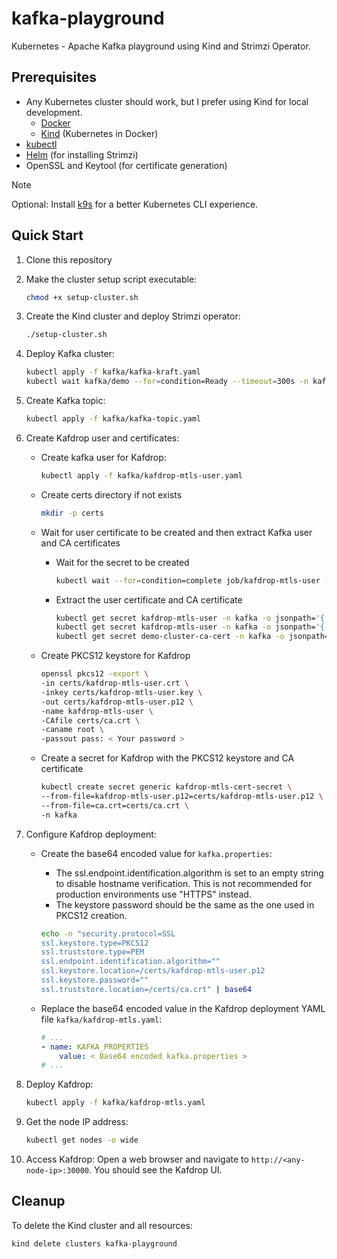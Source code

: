 # kafka-playground

Kubernetes - Apache Kafka playground using Kind and Strimzi Operator.

## Prerequisites

- Any Kubernetes cluster should work, but I prefer using Kind for local development.
  - [Docker](https://www.docker.com/products/docker-desktop/)
  - [Kind](https://kind.sigs.k8s.io/docs/user/quick-start/#installation) (Kubernetes in Docker)
- [kubectl](https://kubernetes.io/docs/tasks/tools/install-kubectl/)
- [Helm](https://helm.sh/docs/intro/install/) (for installing Strimzi)
- OpenSSL and Keytool (for certificate generation)

> [!NOTE]
> Optional: Install [k9s](https://k9scli.io/) for a better Kubernetes CLI experience.

## Quick Start

1. Clone this repository

2. Make the cluster setup script executable:
    ```bash
    chmod +x setup-cluster.sh
    ```

3. Create the Kind cluster and deploy Strimzi operator:
    ```bash
    ./setup-cluster.sh
    ```

4. Deploy Kafka cluster:
    ```bash
    kubectl apply -f kafka/kafka-kraft.yaml
    kubectl wait kafka/demo --for=condition=Ready --timeout=300s -n kafka
    ```

5. Create Kafka topic:
    ```bash
    kubectl apply -f kafka/kafka-topic.yaml
    ```

6. Create Kafdrop user and certificates:
    - Create kafka user for Kafdrop:
        ```bash
        kubectl apply -f kafka/kafdrop-mtls-user.yaml
        ```

    - Create certs directory if not exists
        ```bash
        mkdir -p certs
        ```

    - Wait for user certificate to be created and then extract Kafka user and CA certificates
        - Wait for the secret to be created
            ```bash
            kubectl wait --for=condition=complete job/kafdrop-mtls-user -n kafka --timeout=300s
            ```

        - Extract the user certificate and CA certificate
            ```bash
            kubectl get secret kafdrop-mtls-user -n kafka -o jsonpath='{.data.user\.crt}' | base64 -d > certs/kafdrop-mtls-user.crt
            kubectl get secret kafdrop-mtls-user -n kafka -o jsonpath='{.data.user\.key}' | base64 -d > certs/kafdrop-mtls-user.key
            kubectl get secret demo-cluster-ca-cert -n kafka -o jsonpath='{.data.ca\.crt}' | base64 -d > certs/ca.crt
            ```

    - Create PKCS12 keystore for Kafdrop
        ```bash
        openssl pkcs12 -export \
        -in certs/kafdrop-mtls-user.crt \
        -inkey certs/kafdrop-mtls-user.key \
        -out certs/kafdrop-mtls-user.p12 \
        -name kafdrop-mtls-user \
        -CAfile certs/ca.crt \
        -caname root \
        -passout pass: < Your password >
        ```

    - Create a secret for Kafdrop with the PKCS12 keystore and CA certificate
        ```bash
        kubectl create secret generic kafdrop-mtls-cert-secret \
        --from-file=kafdrop-mtls-user.p12=certs/kafdrop-mtls-user.p12 \
        --from-file=ca.crt=certs/ca.crt \
        -n kafka
        ```

7. Configure Kafdrop deployment:
    - Create the base64 encoded value for `kafka.properties`:
        - The ssl.endpoint.identification.algorithm is set to an empty string to disable hostname verification. This is not recommended for production environments use "HTTPS" instead.
        - The keystore password should be the same as the one used in PKCS12 creation.

        ```bash
        echo -n "security.protocol=SSL
        ssl.keystore.type=PKCS12
        ssl.truststore.type=PEM
        ssl.endpoint.identification.algorithm=""
        ssl.keystore.location=/certs/kafdrop-mtls-user.p12
        ssl.keystore.password=""
        ssl.truststore.location=/certs/ca.crt" | base64
        ```

    - Replace the base64 encoded value in the Kafdrop deployment YAML file `kafka/kafdrop-mtls.yaml`:
        ```yaml
        # ...
        - name: KAFKA_PROPERTIES
            value: < Base64 encoded kafka.properties >
        # ...
        ```

8. Deploy Kafdrop:
    ```bash
    kubectl apply -f kafka/kafdrop-mtls.yaml
    ```

9. Get the node IP address:
    ```bash
    kubectl get nodes -o wide
    ```

10. Access Kafdrop:
    Open a web browser and navigate to `http://<any-node-ip>:30000`. You should see the Kafdrop UI.

## Cleanup

To delete the Kind cluster and all resources:

```bash
kind delete clusters kafka-playground
```
